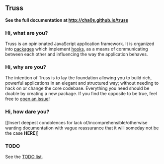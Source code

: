 ## Truss

**See the full documentation at http://cha0s.github.io/truss**

### Hi, what are you?

Truss is an opinionated JavaScript application framework. It is
organized into [packages](packages) which implement
[hooks](hooks), as a means of communicating between each other and
influencing the way the application behaves.

### Hi, why are you?

The intention of Truss is to lay the foundation allowing you to build rich,
powerful applications in an elegant and structured way; without needing to
hack on or change the core codebase. Everything you need should be doable by
creating a new package. If you find the opposite to be true, feel free to
[open an issue](https://github.com/cha0s/truss/issues)!

### Hi, how dare you?

[[Insert deepest condolences for lack of/incomprehensible/otherwise wanting
documentation with vague reassurance that it will someday not be the
case **HERE**]]

### TODO

See the [TODO list](http://cha0s.github.io/truss/todos/).
